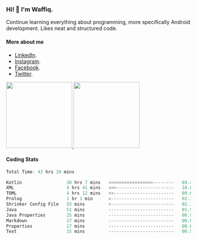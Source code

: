 ### Hi! 👋 I'm Waffiq.

Continue learning everything about programming, more specifically Android development. Likes neat and structured code.

#### More about me 
- [LinkedIn](https://www.linkedin.com/in/waffiqaziz/).
- [Instagram](https://www.instagram.com/waffiqaziz/).
- [Facebook](https://web.facebook.com/WaffiqAziz/).
- [Twitter](https://twitter.com/AzizWaffiq).

<p align="left">
<a href="https://github.com/waffiqaziz">
  <img height="180em" src="https://github-readme-stats-eight-theta.vercel.app/api?username=waffiqaziz&show_icons=true&theme=algolia&include_all_commits=true&count_private=true"/>
  <img height="180em" src="https://github-readme-stats-eight-theta.vercel.app/api/top-langs/?username=waffiqaziz&layout=compact&langs_count=8&theme=algolia"/>
</a>
</p>

#### Coding Stats
<!--START_SECTION:waka-->

```rust
Total Time: 43 hrs 20 mins

Kotlin                 30 hrs 7 mins   >>>>>>>>>>>>>>>>>--------   69.45 %
XML                    4 hrs 41 mins   >>>----------------------   10.80 %
TOML                   4 hrs 12 mins   >>-----------------------   09.69 %
Prolog                 1 hr 1 min      >------------------------   02.36 %
Shrinker Config File   55 mins         >------------------------   02.15 %
Java                   51 mins         -------------------------   01.96 %
Java Properties        25 mins         -------------------------   00.97 %
Markdown               17 mins         -------------------------   00.68 %
Properties             17 mins         -------------------------   00.67 %
Text                   15 mins         -------------------------   00.59 %
```

<!--END_SECTION:waka-->
